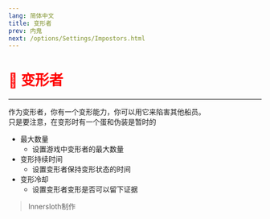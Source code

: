 ```yaml
---
lang: 简体中文
title: 变形者
prev: 内鬼
next: /options/Settings/Impostors.html
---
```


# <font color="red">🔷 <b>变形者</b></font> <Badge text="Vanilla" type="tip" vertical="middle"/>

***

作为变形者，你有一个变形能力，你可以用它来陷害其他船员。<br>
只是要注意，在变形时有一个蛋和伪装是暂时的

- 最大数量
  - 设置游戏中变形者的最大数量
- 变形持续时间
  - 设置变形者保持变形状态的时间
- 变形冷却
  - 设置变形者变形是否可以留下证据

> Innersloth制作
